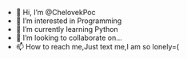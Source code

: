 - 👋 Hi, I’m @ChelovekPoc
- 👀 I’m interested in Programming 
- 🌱 I’m currently learning Python
- 💞️ I’m looking to collaborate on...
- 📫 How to reach me,Just text me,I am so lonely=(

<!---
ChelovekPoc/ChelovekPoc is a ✨ special ✨ repository because its `README.md` (this file) appears on your GitHub profile.
You can click the Preview link to take a look at your changes.
--->
